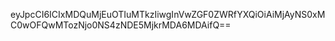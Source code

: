eyJpcCI6ICIxMDQuMjEuOTIuMTkzIiwgInVwZGF0ZWRfYXQiOiAiMjAyNS0xMC0wOFQwMTozNjo0NS4zNDE5MjkrMDA6MDAifQ==